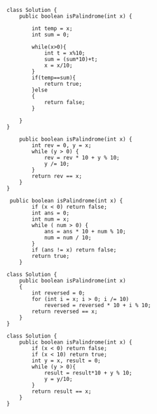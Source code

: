 
            
                   
<!-- https://leetcode.com/problems/palindrome-number/discuss/5472/What's-the-meaning-of-no-extra-space-(JAVA) -->
```
class Solution {
    public boolean isPalindrome(int x) {
        
        int temp = x;
        int sum = 0;
        
        while(x>0){
            int t = x%10;
            sum = (sum*10)+t;
            x = x/10;
        }
        if(temp==sum){
            return true;
        }else
        {
            return false;
        }
        
    }
}
```

                       
<!-- Time complexity: O(logN)
Space complexity: O(1)
 -->

```class Solution {
    public boolean isPalindrome(int x) {
        int rev = 0, y = x;
        while (y > 0) {
            rev = rev * 10 + y % 10;
            y /= 10;
        }
        return rev == x;
    }
}

```
                

```
 public boolean isPalindrome(int x) {
        if (x < 0) return false;
        int ans = 0;
        int num = x;
        while ( num > 0) {
            ans = ans * 10 + num % 10;
            num = num / 10;
        }
        if (ans != x) return false;
        return true;
    }

```

<!-- 4 -->




<!-- Java, math (no string) solution  -->
```
class Solution {
    public boolean isPalindrome(int x)
    {
        int reversed = 0;
        for (int i = x; i > 0; i /= 10)
            reversed = reversed * 10 + i % 10;
        return reversed == x;
    }
}
```

<!-- 5 -->
 <!-- no string conversion -->
```
class Solution {
    public boolean isPalindrome(int x) {
        if (x < 0) return false;
        if (x < 10) return true;
        int y = x, result = 0;
        while (y > 0){
            result = result*10 + y % 10;
            y = y/10;
        }
        return result == x;
    }
}
```

